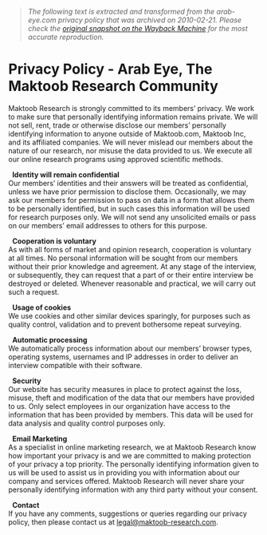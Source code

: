 > *The following text is extracted and transformed from the arab-eye.com privacy policy that was archived on 2010-02-21. Please check the [original snapshot on the Wayback Machine](https://web.archive.org/web/20100221225657id_/http%3A//www.arab-eye.com/en/privacy.php) for the most accurate reproduction.*

# Privacy Policy - Arab Eye, The Maktoob Research Community

Maktoob Research is strongly committed to its members’ privacy. We work to make sure that personally identifying information remains private. We will not sell, rent, trade or otherwise disclose our members’ personally identifying information to anyone outside of Maktoob.com, Maktoob Inc, and its affiliated companies. We will never mislead our members about the nature of our research, nor misuse the data provided to us. We execute all our online research programs using approved scientific methods.

  **Identity will remain confidential**     
Our members’ identities and their answers will be treated as confidential, unless we have prior permission to disclose them. Occasionally, we may ask our members for permission to pass on data in a form that allows them to be personally identified, but in such cases this information will be used for research purposes only. We will not send any unsolicited emails or pass on our members’ email addresses to others for this purpose. 

  **Cooperation is voluntary**  
As with all forms of market and opinion research, cooperation is voluntary at all times. No personal information will be sought from our members without their prior knowledge and agreement. At any stage of the interview, or subsequently, they can request that a part of or their entire interview be destroyed or deleted. Whenever reasonable and practical, we will carry out such a request. 

  **Usage of cookies**  
We use cookies and other similar devices sparingly, for purposes such as quality control, validation and to prevent bothersome repeat surveying. 

  **Automatic processing**  
We automatically process information about our members’ browser types, operating systems, usernames and IP addresses in order to deliver an interview compatible with their software. 

  **Security**  
Our website has security measures in place to protect against the loss, misuse, theft and modification of the data that our members have provided to us. Only select employees in our organization have access to the information that has been provided by members. This data will be used for data analysis and quality control purposes only. 

  **Email Marketing**  
As a specialist in online marketing research, we at Maktoob Research know how important your privacy is and we are committed to making protection of your privacy a top priority. The personally identifying information given to us will be used to assist us in providing you with information about our company and services offered. Maktoob Research will never share your personally identifying information with any third party without your consent. 

  **Contact**   
If you have any comments, suggestions or queries regarding our privacy policy, then please contact us at [legal@maktoob-research.com](mailto:legal@maktoob-research.com). 
